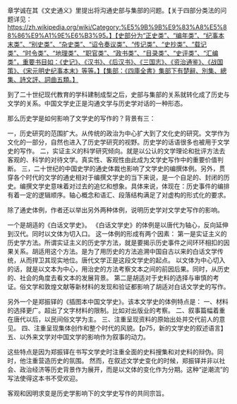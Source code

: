 章学诚在其《文史通义》里提出将沟通史部与集部的问题。【关于四部分类法的问题详见：https://zh.wikipedia.org/wiki/Category:%E5%9B%9B%E9%83%A8%E5%88%86%E9%A1%9E%E6%B3%95。】【史部分为“正史类”、“编年类”、“纪事本末类”、“别史类”、“杂史类”、“诏令奏议类”、“传记类”、“史抄类”、“载记类”、“时令类”、“地理类”、“职官类”、“政书类”、“目录类”、“史评类”、“汇编类”，重要书目如：《史记》、《汉书》、《后汉书》、《三国志》、《资治通鉴》、《战国策》、《宋元明史纪事本末》等等。】【集部：《四庫全書》集部下有楚辭、別集、總集、詩文評、詞曲五類。】

 到了二十世纪现代教育的学科建制成型之后，史部与集部的关系就转化成了历史与文学的关系。中国文学史正是沟通文学与历史学对话的一种形态。

那么历史学是如何影响了文学史的写作的？背景有三：

一，历史研究的范围扩大。从传统的政治为中心扩大到了文化史的研究。文学作为文化的一部分，自然也进入了历史学研究的视野。历史学的话语很多也被用于文学史的写作。
二，实证主义的科学研究倾向。就是以公认的文学理论和批评方法去客观的、科学的对待文学。真实性、客观性由此成为文学史写作中的重要价值判断。
三，二十世纪的中国史学的通史体裁也影响了文学史的编撰体例。另外，贯穿各个时代的文学的通史相对于编撰文学史的当下来说，是一个自足的、封闭的历史。编撰文学史意味着对过去的追忆和想象。具体来说，体现在：历史事件的编排有着一定的逻辑顺序。轴心概念和语汇、段落结构满足了对虚构的形式化的要求。

除了通史体例，作者还以举出另外两种体例，说明历史学对文学史写作的影响。

一个是胡适的《白话文学史》。
《白话文学史》的体例是以唐代为轴心，反向延伸到汉代。同时以文体为切入口。
这一体例的形成有两个因素：
第一是实证主义的历史学方法。所谓实证主义的历史学方法，就是要揭示历史事件之间环环相扣的因果关系。胡适用这个方法。是为了用历史的方法追溯中国自古以来的白话文学传统，从而捍卫其现实地位。唐代文学正是这段文学史的起点。
以文体为中心切入的话，就是以文本为中心，用治史的方法考察文本之间的前因后果。同时，从历史的、社会的角度去看文本的发展背景。
第二是胡适对于史料的选择与审慎的考证。俗文学和敦煌文献等新材料的发现和验证都影响了胡适对白话文学史的写作。


另外一个是郑振铎的《插图本中国文学史》。该本文学史的体例特点是：
一、材料的选择更广。超出了文字材料的限制。比如对出版业的考察。
二、叙事篇幅着重在唐代以后，以民间俗文学为主。
三、注重呈现资料的原始出处并交代前人的意见。
四、注重呈现集体创作和整个时代的风貌。【p75，新的文学史的叙述语言】
五、以外来文学对中国文学的影响作为叙事的动力。

这些特点是因为郑振铎在书写文学史时注重全面的史料搜集和对史料的辩伪。同时，他注重营造历史的氛围。 
然而，在叙述文学史变化的时候，郑振铎并非以社会、政治经济等历史背景作为展开，而是以文体的变化作为分期。这种“逆潮流”的写法使得这本书不受欢迎。

客观和因明求变是历史学影响下的文学史写作的共同宗旨。


